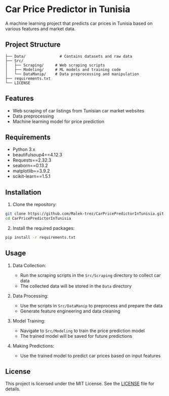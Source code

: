 # Car Price Predictor in Tunisia

A machine learning project that predicts car prices in Tunisia based on various features and market data.

## Project Structure

```
├── Data/               # Contains datasets and raw data
├── Src/        
│   ├── Scraping/     # Web scraping scripts
│   ├── Modeling/     # ML models and training code
│   └── DataManip/    # Data preprocessing and manipulation
├── requirements.txt  
└── LICENSE       
```

## Features

- Web scraping of car listings from Tunisian car market websites
- Data preprocessing 
- Machine learning model for price prediction

## Requirements

- Python 3.x
- beautifulsoup4==4.12.3
- Requests==2.32.3
- seaborn==0.13.2
- matplotlib==3.9.2
- scikit-learn==1.5.1

## Installation

1. Clone the repository:
```bash
git clone https://github.com/Malek-trez/CarPricePredictorInTunisia.git
cd CarPricePredictorInTunisia
```

2. Install the required packages:
```bash
pip install -r requirements.txt
```

## Usage

1. Data Collection:
   - Run the scraping scripts in the `Src/Scraping` directory to collect car data
   - The collected data will be stored in the `Data` directory

2. Data Processing:
   - Use the scripts in `Src/DataManip` to preprocess and prepare the data
   - Generate feature engineering and data cleaning

3. Model Training:
   - Navigate to `Src/Modeling` to train the price prediction model
   - The trained model will be saved for future predictions

4. Making Predictions:
   - Use the trained model to predict car prices based on input features

## License

This project is licensed under the MIT License. See the [LICENSE](LICENSE) file for details.